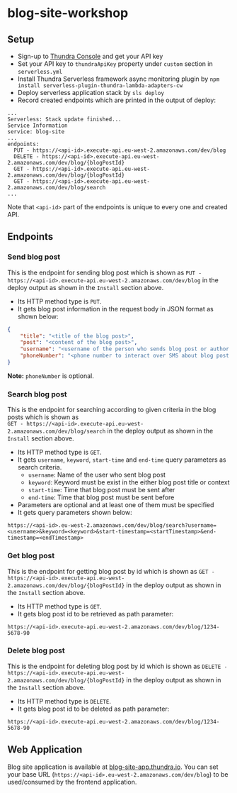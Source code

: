 # blog-site-workshop

## Setup

- Sign-up to [Thundra Console](https://console.thundra.io) and get your API key
- Set your API key to `thundraApiKey` property under `custom` section in `serverless.yml`
- Install Thundra Serverless framework async monitoring plugin by `npm install serverless-plugin-thundra-lambda-adapters-cw`
- Deploy serverless application stack by `sls deploy`
- Record created endpoints which are printed in the output of deploy:
```
...
Serverless: Stack update finished...
Service Information
service: blog-site
...
endpoints:
  PUT - https://<api-id>.execute-api.eu-west-2.amazonaws.com/dev/blog
  DELETE - https://<api-id>.execute-api.eu-west-2.amazonaws.com/dev/blog/{blogPostId}
  GET - https://<api-id>.execute-api.eu-west-2.amazonaws.com/dev/blog/{blogPostId}
  GET - https://<api-id>.execute-api.eu-west-2.amazonaws.com/dev/blog/search
...
```
Note that `<api-id>` part of the endpoints is unique to every one and created API.

## Endpoints

### Send blog post
This is the endpoint for sending blog post which is shown as 
`PUT - https://<api-id>.execute-api.eu-west-2.amazonaws.com/dev/blog` 
in the deploy output as shown in the `Install` section above. 
- Its HTTP method type is `PUT`.
- It gets blog post information in the request body in JSON format as shown below:
```json
{
    "title": "<title of the blog post>",
    "post": "<content of the blog post>",
    "username": "<username of the person who sends blog post or author in other words>",
    "phoneNumber": "<phone number to interact over SMS about blog post acceptance status>"
}
```
**Note:** `phoneNumber` is optional.

### Search blog post
This is the endpoint for searching according to given criteria in the blog posts which is shown as  
`GET - https://<api-id>.execute-api.eu-west-2.amazonaws.com/dev/blog/search`
in the deploy output as shown in the `Install` section above. 
- Its HTTP method type is `GET`.
- It gets `username`, `keyword`, `start-time` and `end-time` query parameters as search criteria.
  * `username`: Name of the user who sent blog post
  * `keyword`: Keyword must be exist in the either blog post title or context
  * `start-time`: Time that blog post must be sent after
  * `end-time`: Time that blog post must be sent before
- Parameters are optional and at least one of them must be specified
- It gets query parameters shown below:
```
https://<api-id>.eu-west-2.amazonaws.com/dev/blog/search?username=<username>&keyword=<keyword>&start-timestamp=<startTimestamp>&end-timestamp=<endTimestamp>
```

### Get blog post
This is the endpoint for getting blog post by id which is shown as 
`GET - https://<api-id>.execute-api.eu-west-2.amazonaws.com/dev/blog/{blogPostId}`
in the deploy output as shown in the `Install` section above. 
- Its HTTP method type is `GET`.
- It gets blog post id to be retrieved as path parameter:
```
https://<api-id>.execute-api.eu-west-2.amazonaws.com/dev/blog/1234-5678-90
```

### Delete blog post
This is the endpoint for deleting blog post by id which is shown as 
`DELETE - https://<api-id>.execute-api.eu-west-2.amazonaws.com/dev/blog/{blogPostId}`
in the deploy output as shown in the `Install` section above. 
- Its HTTP method type is `DELETE`.
- It gets blog post id to be deleted as path parameter:
```
https://<api-id>.execute-api.eu-west-2.amazonaws.com/dev/blog/1234-5678-90
```

## Web Application

Blog site application is available at [blog-site-app.thundra.io](https://blog-site-app.thundra.io). 
You can set your base URL (`https://<api-id>.eu-west-2.amazonaws.com/dev/blog`) to be used/consumed by the frontend application.